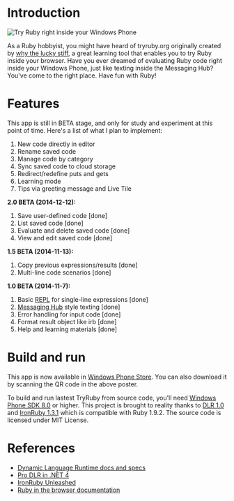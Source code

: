 Introduction
=======

![Try Ruby right inside your Windows Phone](https://cloud.githubusercontent.com/assets/132692/5021806/f63703a4-6b15-11e4-8cef-ad0818d263cc.jpg)

As a Ruby hobbyist, you might have heard of tryruby.org originally created by [why the lucky stiff](http://en.wikipedia.org/wiki/Why_the_lucky_stiff), a great learning tool that enables you to try Ruby inside your browser. Have you ever dreamed of evaluating Ruby code right inside your Windows Phone, just like texting inside the Messaging Hub? You've come to the right place. Have fun with Ruby!

Features
=======

This app is still in BETA stage, and only for study and experiment at this point of time. Here's a list of what I plan to implement:

1. New code directly in editor
2. Rename saved code
3. Manage code by category
4. Sync saved code to cloud storage
5. Redirect/redefine puts and gets
6. Learning mode
7. Tips via greeting message and Live Tile

**2.0 BETA (2014-12-12):**

1. Save user-defined code [done]
2. List saved code [done]
3. Evaluate and delete saved code [done]
4. View and edit saved code [done]

**1.5 BETA (2014-11-13):**

1. Copy previous expressions/results [done]
2. Multi-line code scenarios [done]

**1.0 BETA (2014-11-7):**

1. Basic [REPL](http://en.wikipedia.org/wiki/Read%E2%80%93eval%E2%80%93print_loop) for single-line expressions [done]
2. [Messaging Hub](http://www.windowsphone.com/en-us/how-to/wp8/calling-and-messaging/send-a-text) style texting [done]
3. Error handling for input code [done]
4. Format result object like irb [done]
5. Help and learning materials [done]

Build and run
=======
This app is now available in [Windows Phone Store](http://www.windowsphone.com/en-us/store/app/try-ruby-beta/56df56a6-ce3b-4be3-a7eb-d291cf309dbb). You can also download it by scanning the QR code in the above poster.

To build and run lastest TryRuby from source code, you'll need [Windows Phone SDK 8.0](http://dev.windows.com/en-us/develop/download-phone-sdk) or higher. This project is brought to reality thanks to [DLR 1.0](https://github.com/IronLanguages/dlr) and [IronRuby 1.3.1](http://ironruby.net) which is compatible with Ruby 1.9.2. The source code is licensed under MIT License.

References
=======

- [Dynamic Language Runtime docs and specs](https://dlr.codeplex.com/wikipage?title=Docs%20and%20specs&referringTitle=Documentation)
- [Pro DLR in .NET 4](http://www.amazon.com/Pro-DLR-NET-Experts-Voice/dp/1430230665)
- [IronRuby Unleashed](http://www.amazon.com/IronRuby-Unleashed-Shay-Friedman/dp/0672330784)
- [Ruby in the browser documentation](http://ironruby.net/browser/docs.html)
